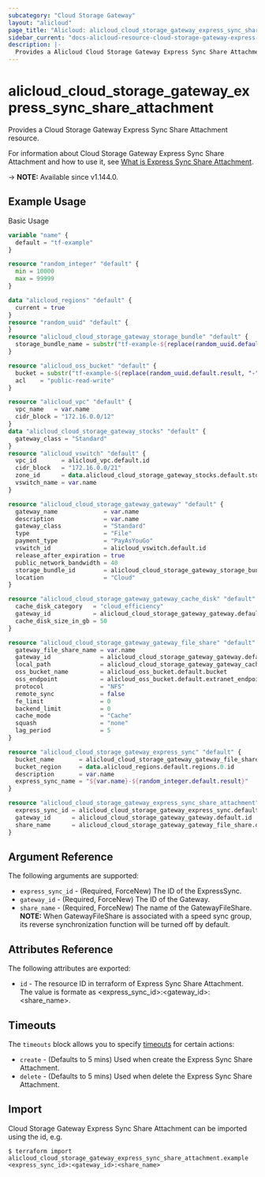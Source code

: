 ```yaml
---
subcategory: "Cloud Storage Gateway"
layout: "alicloud"
page_title: "Alicloud: alicloud_cloud_storage_gateway_express_sync_share_attachment"
sidebar_current: "docs-alicloud-resource-cloud-storage-gateway-express-sync-share-attachment"
description: |-
  Provides a Alicloud Cloud Storage Gateway Express Sync Share Attachment resource.
---
```


# alicloud_cloud_storage_gateway_express_sync_share_attachment

Provides a Cloud Storage Gateway Express Sync Share Attachment resource.

For information about Cloud Storage Gateway Express Sync Share Attachment and how to use it, see [What is Express Sync Share Attachment](https://www.alibabacloud.com/help/en/cloud-storage-gateway/latest/addsharestoexpresssync).

-> **NOTE:** Available since v1.144.0.

## Example Usage

Basic Usage

```terraform
variable "name" {
  default = "tf-example"
}

resource "random_integer" "default" {
  min = 10000
  max = 99999
}

data "alicloud_regions" "default" {
  current = true
}
resource "random_uuid" "default" {
}
resource "alicloud_cloud_storage_gateway_storage_bundle" "default" {
  storage_bundle_name = substr("tf-example-${replace(random_uuid.default.result, "-", "")}", 0, 16)
}

resource "alicloud_oss_bucket" "default" {
  bucket = substr("tf-example-${replace(random_uuid.default.result, "-", "")}", 0, 16)
  acl    = "public-read-write"
}

resource "alicloud_vpc" "default" {
  vpc_name   = var.name
  cidr_block = "172.16.0.0/12"
}
data "alicloud_cloud_storage_gateway_stocks" "default" {
  gateway_class = "Standard"
}
resource "alicloud_vswitch" "default" {
  vpc_id       = alicloud_vpc.default.id
  cidr_block   = "172.16.0.0/21"
  zone_id      = data.alicloud_cloud_storage_gateway_stocks.default.stocks.0.zone_id
  vswitch_name = var.name
}

resource "alicloud_cloud_storage_gateway_gateway" "default" {
  gateway_name             = var.name
  description              = var.name
  gateway_class            = "Standard"
  type                     = "File"
  payment_type             = "PayAsYouGo"
  vswitch_id               = alicloud_vswitch.default.id
  release_after_expiration = true
  public_network_bandwidth = 40
  storage_bundle_id        = alicloud_cloud_storage_gateway_storage_bundle.default.id
  location                 = "Cloud"
}

resource "alicloud_cloud_storage_gateway_gateway_cache_disk" "default" {
  cache_disk_category   = "cloud_efficiency"
  gateway_id            = alicloud_cloud_storage_gateway_gateway.default.id
  cache_disk_size_in_gb = 50
}

resource "alicloud_cloud_storage_gateway_gateway_file_share" "default" {
  gateway_file_share_name = var.name
  gateway_id              = alicloud_cloud_storage_gateway_gateway.default.id
  local_path              = alicloud_cloud_storage_gateway_gateway_cache_disk.default.local_file_path
  oss_bucket_name         = alicloud_oss_bucket.default.bucket
  oss_endpoint            = alicloud_oss_bucket.default.extranet_endpoint
  protocol                = "NFS"
  remote_sync             = false
  fe_limit                = 0
  backend_limit           = 0
  cache_mode              = "Cache"
  squash                  = "none"
  lag_period              = 5
}

resource "alicloud_cloud_storage_gateway_express_sync" "default" {
  bucket_name       = alicloud_cloud_storage_gateway_gateway_file_share.default.oss_bucket_name
  bucket_region     = data.alicloud_regions.default.regions.0.id
  description       = var.name
  express_sync_name = "${var.name}-${random_integer.default.result}"
}

resource "alicloud_cloud_storage_gateway_express_sync_share_attachment" "default" {
  express_sync_id = alicloud_cloud_storage_gateway_express_sync.default.id
  gateway_id      = alicloud_cloud_storage_gateway_gateway.default.id
  share_name      = alicloud_cloud_storage_gateway_gateway_file_share.default.gateway_file_share_name
}
```

## Argument Reference

The following arguments are supported:

* `express_sync_id` - (Required, ForceNew) The ID of the ExpressSync.
* `gateway_id` - (Required, ForceNew) The ID of the Gateway.
* `share_name` - (Required, ForceNew) The name of the GatewayFileShare. **NOTE:** When GatewayFileShare is associated with a speed sync group, its reverse synchronization function will be turned off by default.


## Attributes Reference

The following attributes are exported:

* `id` - The resource ID in terraform of Express Sync Share Attachment. The value is formate as <express_sync_id>:<gateway_id>:<share_name>.

## Timeouts

The `timeouts` block allows you to specify [timeouts](https://www.terraform.io/docs/configuration-0-11/resources.html#timeouts) for certain actions:

* `create` - (Defaults to 5 mins) Used when create the Express Sync Share Attachment.
* `delete` - (Defaults to 5 mins) Used when delete the Express Sync Share Attachment.

## Import

Cloud Storage Gateway Express Sync Share Attachment can be imported using the id, e.g.

```shell
$ terraform import alicloud_cloud_storage_gateway_express_sync_share_attachment.example <express_sync_id>:<gateway_id>:<share_name>
```